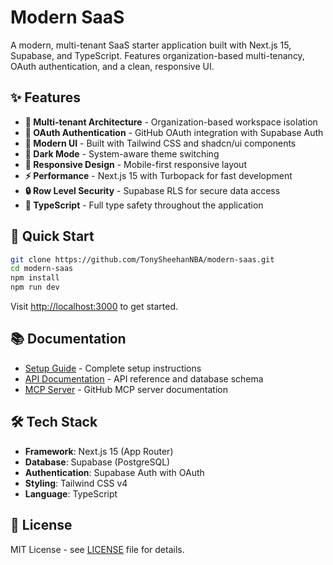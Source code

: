 # Modern SaaS

A modern, multi-tenant SaaS starter application built with Next.js 15, Supabase, and TypeScript. Features organization-based multi-tenancy, OAuth authentication, and a clean, responsive UI.

## ✨ Features

- **🏢 Multi-tenant Architecture** - Organization-based workspace isolation
- **🔐 OAuth Authentication** - GitHub OAuth integration with Supabase Auth  
- **🎨 Modern UI** - Built with Tailwind CSS and shadcn/ui components
- **🌙 Dark Mode** - System-aware theme switching
- **📱 Responsive Design** - Mobile-first responsive layout
- **⚡ Performance** - Next.js 15 with Turbopack for fast development
- **🔒 Row Level Security** - Supabase RLS for secure data access
- **🚀 TypeScript** - Full type safety throughout the application

## 🚀 Quick Start

```bash
git clone https://github.com/TonySheehanNBA/modern-saas.git
cd modern-saas
npm install
npm run dev
```

Visit [http://localhost:3000](http://localhost:3000) to get started.

## 📚 Documentation

- [Setup Guide](modern-saas/docs/SETUP.md) - Complete setup instructions
- [API Documentation](modern-saas/docs/API.md) - API reference and database schema
- [MCP Server](modern-saas/docs/MCP_SERVER.md) - GitHub MCP server documentation

## 🛠️ Tech Stack

- **Framework**: Next.js 15 (App Router)
- **Database**: Supabase (PostgreSQL) 
- **Authentication**: Supabase Auth with OAuth
- **Styling**: Tailwind CSS v4
- **Language**: TypeScript

## 📄 License

MIT License - see [LICENSE](modern-saas/LICENSE) file for details.
